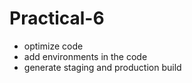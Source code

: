 # Practical-6

- optimize code
- add environments in the code
- generate staging and production build
